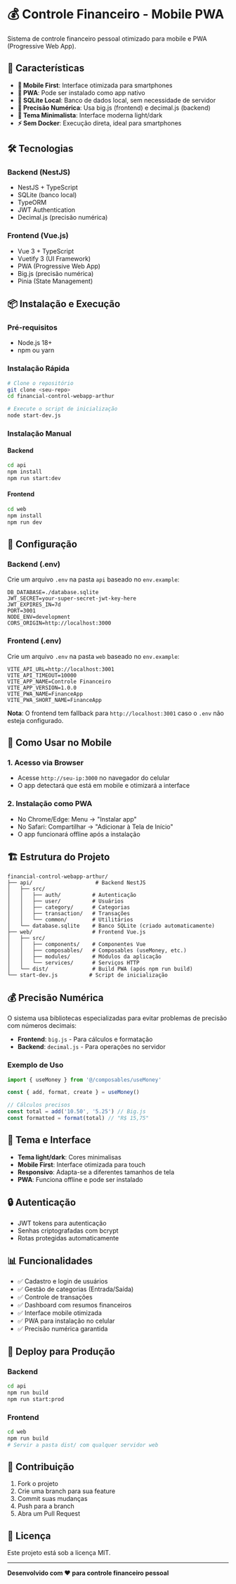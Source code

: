 # 💰 Controle Financeiro - Mobile PWA

Sistema de controle financeiro pessoal otimizado para mobile e PWA (Progressive Web App).

## 🚀 Características

- **📱 Mobile First**: Interface otimizada para smartphones
- **🔧 PWA**: Pode ser instalado como app nativo
- **💾 SQLite Local**: Banco de dados local, sem necessidade de servidor
- **🎯 Precisão Numérica**: Usa big.js (frontend) e decimal.js (backend)
- **🎨 Tema Minimalista**: Interface moderna light/dark
- **⚡ Sem Docker**: Execução direta, ideal para smartphones

## 🛠️ Tecnologias

### Backend (NestJS)
- NestJS + TypeScript
- SQLite (banco local)
- TypeORM
- JWT Authentication
- Decimal.js (precisão numérica)

### Frontend (Vue.js)
- Vue 3 + TypeScript
- Vuetify 3 (UI Framework)
- PWA (Progressive Web App)
- Big.js (precisão numérica)
- Pinia (State Management)

## 📦 Instalação e Execução

### Pré-requisitos
- Node.js 18+ 
- npm ou yarn

### Instalação Rápida
```bash
# Clone o repositório
git clone <seu-repo>
cd financial-control-webapp-arthur

# Execute o script de inicialização
node start-dev.js
```

### Instalação Manual

#### Backend
```bash
cd api
npm install
npm run start:dev
```

#### Frontend
```bash
cd web
npm install
npm run dev
```

## 🔧 Configuração

### Backend (.env)
Crie um arquivo `.env` na pasta `api` baseado no `env.example`:

```env
DB_DATABASE=./database.sqlite
JWT_SECRET=your-super-secret-jwt-key-here
JWT_EXPIRES_IN=7d
PORT=3001
NODE_ENV=development
CORS_ORIGIN=http://localhost:3000
```

### Frontend (.env)
Crie um arquivo `.env` na pasta `web` baseado no `env.example`:

```env
VITE_API_URL=http://localhost:3001
VITE_API_TIMEOUT=10000
VITE_APP_NAME=Controle Financeiro
VITE_APP_VERSION=1.0.0
VITE_PWA_NAME=FinanceApp
VITE_PWA_SHORT_NAME=FinanceApp
```

**Nota**: O frontend tem fallback para `http://localhost:3001` caso o `.env` não esteja configurado.

## 📱 Como Usar no Mobile

### 1. Acesso via Browser
- Acesse `http://seu-ip:3000` no navegador do celular
- O app detectará que está em mobile e otimizará a interface

### 2. Instalação como PWA
- No Chrome/Edge: Menu → "Instalar app"
- No Safari: Compartilhar → "Adicionar à Tela de Início"
- O app funcionará offline após a instalação

## 🏗️ Estrutura do Projeto

```
financial-control-webapp-arthur/
├── api/                    # Backend NestJS
│   ├── src/
│   │   ├── auth/          # Autenticação
│   │   ├── user/          # Usuários
│   │   ├── category/      # Categorias
│   │   ├── transaction/   # Transações
│   │   └── common/        # Utilitários
│   └── database.sqlite    # Banco SQLite (criado automaticamente)
├── web/                   # Frontend Vue.js
│   ├── src/
│   │   ├── components/    # Componentes Vue
│   │   ├── composables/   # Composables (useMoney, etc.)
│   │   ├── modules/       # Módulos da aplicação
│   │   └── services/      # Serviços HTTP
│   └── dist/              # Build PWA (após npm run build)
└── start-dev.js          # Script de inicialização
```

## 💰 Precisão Numérica

O sistema usa bibliotecas especializadas para evitar problemas de precisão com números decimais:

- **Frontend**: `big.js` - Para cálculos e formatação
- **Backend**: `decimal.js` - Para operações no servidor

### Exemplo de Uso
```typescript
import { useMoney } from '@/composables/useMoney'

const { add, format, create } = useMoney()

// Cálculos precisos
const total = add('10.50', '5.25') // Big.js
const formatted = format(total) // "R$ 15,75"
```

## 🎨 Tema e Interface

- **Tema light/dark**: Cores minimalisas
- **Mobile First**: Interface otimizada para touch
- **Responsivo**: Adapta-se a diferentes tamanhos de tela
- **PWA**: Funciona offline e pode ser instalado

## 🔒 Autenticação

- JWT tokens para autenticação
- Senhas criptografadas com bcrypt
- Rotas protegidas automaticamente

## 📊 Funcionalidades

- ✅ Cadastro e login de usuários
- ✅ Gestão de categorias (Entrada/Saída)
- ✅ Controle de transações
- ✅ Dashboard com resumos financeiros
- ✅ Interface mobile otimizada
- ✅ PWA para instalação no celular
- ✅ Precisão numérica garantida

## 🚀 Deploy para Produção

### Backend
```bash
cd api
npm run build
npm run start:prod
```

### Frontend
```bash
cd web
npm run build
# Servir a pasta dist/ com qualquer servidor web
```

## 🤝 Contribuição

1. Fork o projeto
2. Crie uma branch para sua feature
3. Commit suas mudanças
4. Push para a branch
5. Abra um Pull Request

## 📄 Licença

Este projeto está sob a licença MIT.

---

**Desenvolvido com ❤️ para controle financeiro pessoal**
